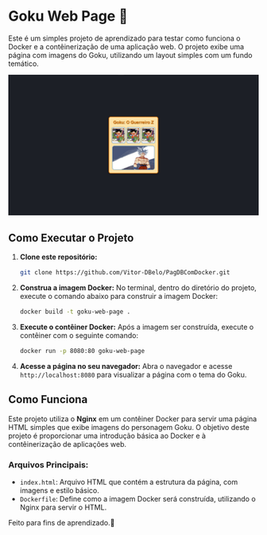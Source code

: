 # Goku Web Page 🚀

Este é um simples projeto de aprendizado para testar como funciona o Docker e a contêinerização de uma aplicação web. O projeto exibe uma página com imagens do Goku, utilizando um layout simples com um fundo temático.

![Interface do Goku](imagen_interface.jpeg)

## Como Executar o Projeto

1. **Clone este repositório:**
    ```bash
    git clone https://github.com/Vitor-DBelo/PagDBComDocker.git
    ```

2. **Construa a imagem Docker:**
    No terminal, dentro do diretório do projeto, execute o comando abaixo para construir a imagem Docker:
    ```bash
    docker build -t goku-web-page .
    ```

3. **Execute o contêiner Docker:**
    Após a imagem ser construída, execute o contêiner com o seguinte comando:
    ```bash
    docker run -p 8080:80 goku-web-page
    ```

4. **Acesse a página no seu navegador:**
    Abra o navegador e acesse `http://localhost:8080` para visualizar a página com o tema do Goku.

## Como Funciona

Este projeto utiliza o **Nginx** em um contêiner Docker para servir uma página HTML simples que exibe imagens do personagem Goku. O objetivo deste projeto é proporcionar uma introdução básica ao Docker e à contêinerização de aplicações web.

### Arquivos Principais:

- `index.html`: Arquivo HTML que contém a estrutura da página, com imagens e estilo básico.
- `Dockerfile`: Define como a imagem Docker será construída, utilizando o Nginx para servir o HTML.
  

Feito  para fins de aprendizado.🚀 
